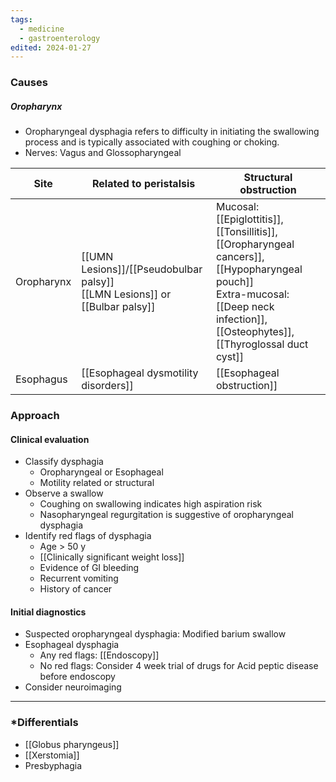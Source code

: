 ```yaml
---
tags:
  - medicine
  - gastroenterology
edited: 2024-01-27
---
```

### Causes
##### Oropharynx
- Oropharyngeal dysphagia refers to difficulty in initiating the swallowing process and is typically associated with coughing or choking.
- Nerves: Vagus and Glossopharyngeal

| Site       | Related to peristalsis                                                        | Structural obstruction                                                                                                                                                                 |
| ---------- | ----------------------------------------------------------------------------- | -------------------------------------------------------------------------------------------------------------------------------------------------------------------------------------- |
| Oropharynx | [[UMN Lesions]]/[[Pseudobulbar palsy]]<br>[[LMN Lesions]] or [[Bulbar palsy]] | Mucosal: [[Epiglottitis]], [[Tonsillitis]], [[Oropharyngeal cancers]], [[Hypopharyngeal pouch]]<br>Extra-mucosal: [[Deep neck infection]], [[Osteophytes]], [[Thyroglossal duct cyst]] |
| Esophagus  | [[Esophageal dysmotility disorders]]                                          | [[Esophageal obstruction]]                                                                                                                                                             |

### Approach
#### Clinical evaluation
- Classify dysphagia
	- Oropharyngeal or Esophageal
	- Motility related or structural
- Observe a swallow
	- Coughing on swallowing indicates high aspiration risk
	- Nasopharyngeal regurgitation is suggestive of oropharyngeal dysphagia
- Identify red flags of dysphagia
	- Age > 50 y
	- [[Clinically significant weight loss]] 
	- Evidence of GI bleeding
	- Recurrent vomiting
	- History of cancer

#### Initial diagnostics
- Suspected oropharyngeal dysphagia: Modified barium swallow
- Esophageal dysphagia
	- Any red flags: [[Endoscopy]]
	- No red flags: Consider 4 week trial of drugs for Acid peptic disease before endoscopy
- Consider neuroimaging 
---
### *Differentials
- [[Globus pharyngeus]]
- [[Xerstomia]]
- Presbyphagia 